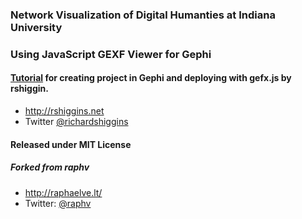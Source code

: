 ### Network Visualization of Digital Humanties at Indiana University  
### Using JavaScript GEXF Viewer for Gephi    

#### [Tutorial](http://www.rshiggins.net/gefx-tutorial.html) for creating project in Gephi and deploying with gefx.js by rshiggin.
* http://rshiggins.net
* Twitter [@richardshiggins](https://twitter.com/richardshiggins)

#### Released under MIT License ###
##### Forked from raphv

* http://raphaelve.lt/
* Twitter: [@raphv](http://twitter.com/raphv)

